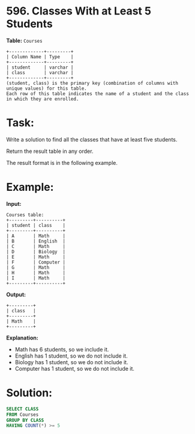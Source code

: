 # 596. Classes With at Least 5 Students

**Table:** ```Courses```

```
+-------------+---------+
| Column Name | Type    |
+-------------+---------+
| student     | varchar |
| class       | varchar |
+-------------+---------+
(student, class) is the primary key (combination of columns with unique values) for this table.
Each row of this table indicates the name of a student and the class in which they are enrolled.
```

# **Task:**

Write a solution to find all the classes that have at least five students.

Return the result table in any order.

The result format is in the following example.

# **Example:**

**Input:**

```
Courses table:
+---------+----------+
| student | class    |
+---------+----------+
| A       | Math     |
| B       | English  |
| C       | Math     |
| D       | Biology  |
| E       | Math     |
| F       | Computer |
| G       | Math     |
| H       | Math     |
| I       | Math     |
+---------+----------+
```

**Output:**

```
+---------+
| class   |
+---------+
| Math    |
+---------+
```

**Explanation:**

- Math has 6 students, so we include it.
- English has 1 student, so we do not include it.
- Biology has 1 student, so we do not include it.
- Computer has 1 student, so we do not include it.

# **Solution:**
``` SQL
SELECT CLASS
FROM Courses
GROUP BY CLASS
HAVING COUNT(*) >= 5
```